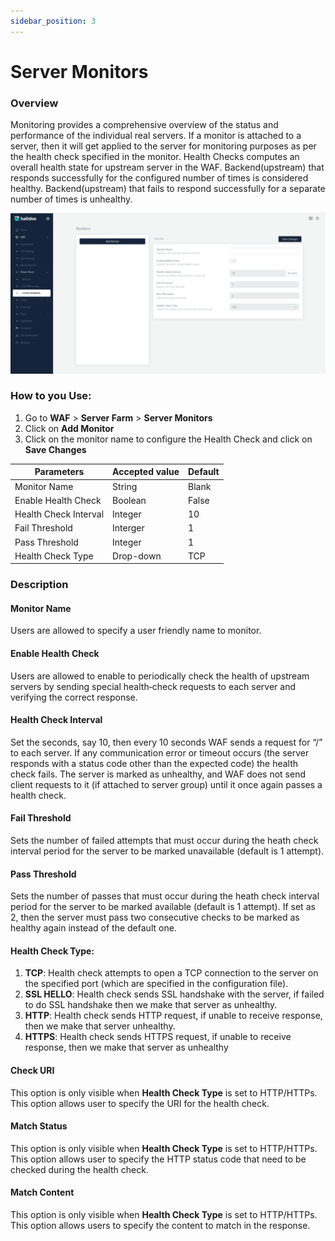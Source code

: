 ```yaml
---
sidebar_position: 3
---
```


# Server Monitors

### Overview
Monitoring provides a comprehensive overview of the status and performance of the individual real servers. If a monitor is attached to a server, then it will get applied to the server for monitoring purposes as per the health check specified in the monitor. Health Checks computes an overall health state for upstream server in the WAF. Backend(upstream) that responds successfully for the configured number of times is considered healthy. Backend(upstream) that fails to respond successfully for a separate number of times is unhealthy.

![Monitors](/img/community-waf/monitor2.png)

### How to you Use:

1. Go to **WAF** > **Server Farm** > **Server Monitors**
2. Click on **Add Monitor**
3. Click on the monitor name to configure the Health Check and click on **Save Changes**


| Parameters            | Accepted value |  Default |
|-----------------------|----------------|----------|
| Monitor Name          | String         | Blank    |
| Enable Health Check   | Boolean        | False    |
| Health Check Interval | Integer        | 10       |
| Fail Threshold        | Interger       | 1        |
| Pass Threshold        | Integer        | 1        |
| Health Check Type     | Drop-down      | TCP      |

### Description

#### Monitor Name 
Users are allowed to specify a user friendly name to monitor.

#### Enable Health Check
Users are allowed to enable to periodically check the health of upstream servers by sending special health‑check requests to each server and verifying the correct response.

#### Health Check Interval
Set the seconds, say 10, then every 10 seconds WAF sends a request for “/” to each server. If any communication error or timeout occurs (the server responds with a status code other than the expected code) the health check fails. The server is marked as unhealthy, and WAF does not send client requests to it (if attached to server group) until it once again passes a health check.

#### Fail Threshold
Sets the number of failed attempts that must occur during the heath check interval period for the server to be marked unavailable (default is 1 attempt).
  
#### Pass Threshold 
Sets the number of passes that must occur during the heath check interval period for the server to be marked available (default is 1 attempt). If set as 2, then the server must pass two consecutive checks to be marked as healthy again instead of the default one.

#### Health Check Type:
1. **TCP**: 
Health check attempts to open a TCP connection to the server on the specified port (which are specified in the configuration file).
2.  **SSL HELLO**:
Health check sends SSL handshake with the server, if failed to do SSL handshake then we make that server as unhealthy.
3.  **HTTP**: 
Health check sends HTTP request, if unable to receive response, then we make that server unhealthy.
4.  **HTTPS**: 
Health check sends HTTPS request, if unable to receive response, then we make that server as unhealthy

#### Check URI
This option is only visible when **Health Check Type** is set to HTTP/HTTPs. This option allows user to specify the URI for the health check.

####  Match Status
This option is only visible when **Health Check Type** is set to HTTP/HTTPs. This option allows user to specify the HTTP status code that need to be checked during the health check.

#### Match Content
This option is only visible when **Health Check Type** is set to HTTP/HTTPs. This option allows users to specify the content to match in the response.
